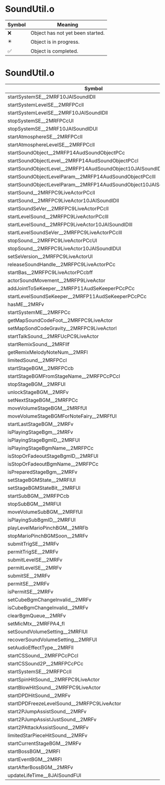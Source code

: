 # SoundUtil.o
| Symbol | Meaning 
| ------------- | ------------- 
| :x: | Object has not yet been started. 
| :eight_pointed_black_star: | Object is in progress. 
| :white_check_mark: | Object is completed. 


# SoundUtil.o
| Symbol | Decompiled? |
| ------------- | ------------- |
| startSystemSE__2MRF10JAISoundIDll | :x: |
| startSystemLevelSE__2MRFPCcll | :x: |
| startSystemLevelSE__2MRF10JAISoundIDll | :x: |
| stopSystemSE__2MRFPCcUl | :x: |
| stopSystemSE__2MRF10JAISoundIDUl | :x: |
| startAtmosphereSE__2MRFPCcll | :x: |
| startAtmosphereLevelSE__2MRFPCcll | :x: |
| startSoundObject__2MRFP14AudSoundObjectPCc | :x: |
| startSoundObjectLevel__2MRFP14AudSoundObjectPCcl | :x: |
| startSoundObjectLevel__2MRFP14AudSoundObject10JAISoundIDl | :x: |
| startSoundObjectLevelParam__2MRFP14AudSoundObjectPCclll | :x: |
| startSoundObjectLevelParam__2MRFP14AudSoundObject10JAISoundIDlll | :x: |
| startSound__2MRFPC9LiveActorPCcll | :x: |
| startSound__2MRFPC9LiveActor10JAISoundIDll | :x: |
| startSoundSeVer__2MRFPC9LiveActorPCcll | :x: |
| startLevelSound__2MRFPC9LiveActorPCclll | :x: |
| startLevelSound__2MRFPC9LiveActor10JAISoundIDlll | :x: |
| startLevelSoundSeVer__2MRFPC9LiveActorPCclll | :x: |
| stopSound__2MRFPC9LiveActorPCcUl | :x: |
| stopSound__2MRFPC9LiveActor10JAISoundIDUl | :x: |
| setSeVersion__2MRFPC9LiveActorUl | :x: |
| releaseSoundHandle__2MRFPC9LiveActorPCc | :x: |
| startBas__2MRFPC9LiveActorPCcbff | :x: |
| actorSoundMovement__2MRFP9LiveActor | :x: |
| addJointToSeKeeper__2MRFP11AudSeKeeperPCcPCc | :x: |
| startLevelSoundSeKeeper__2MRFP11AudSeKeeperPCcPCc | :x: |
| hasME__2MRFv | :x: |
| startSystemME__2MRFPCc | :x: |
| getMapSoundCodeFoot__2MRFPC9LiveActor | :x: |
| setMapSondCodeGravity__2MRFPC9LiveActorl | :x: |
| startTalkSound__2MRFUcPC9LiveActor | :x: |
| startRemixSound__2MRFllf | :x: |
| getRemixMelodyNoteNum__2MRFl | :x: |
| limitedSound__2MRFPCcl | :x: |
| startStageBGM__2MRFPCcb | :x: |
| startStageBGMFromStageName__2MRFPCcPCcl | :x: |
| stopStageBGM__2MRFUl | :x: |
| unlockStageBGM__2MRFv | :x: |
| setNextStageBGM__2MRFPCc | :x: |
| moveVolumeStageBGM__2MRFfUl | :x: |
| moveVolumeStageBGMForNoteFairy__2MRFfUl | :x: |
| startLastStageBGM__2MRFv | :x: |
| isPlayingStageBgm__2MRFv | :x: |
| isPlayingStageBgmID__2MRFUl | :x: |
| isPlayingStageBgmName__2MRFPCc | :x: |
| isStopOrFadeoutStageBgmID__2MRFUl | :x: |
| isStopOrFadeoutBgmName__2MRFPCc | :x: |
| isPreparedStageBgm__2MRFv | :x: |
| setStageBGMState__2MRFlUl | :x: |
| setStageBGMStateBit__2MRFUl | :x: |
| startSubBGM__2MRFPCcb | :x: |
| stopSubBGM__2MRFUl | :x: |
| moveVolumeSubBGM__2MRFfUl | :x: |
| isPlayingSubBgmID__2MRFUl | :x: |
| playLevelMarioPinchBGM__2MRFb | :x: |
| stopMarioPinchBGMSoon__2MRFv | :x: |
| submitTrigSE__2MRFv | :x: |
| permitTrigSE__2MRFv | :x: |
| submitLevelSE__2MRFv | :x: |
| permitLevelSE__2MRFv | :x: |
| submitSE__2MRFv | :x: |
| permitSE__2MRFv | :x: |
| isPermitSE__2MRFv | :x: |
| setCubeBgmChangeInvalid__2MRFv | :x: |
| isCubeBgmChangeInvalid__2MRFv | :x: |
| clearBgmQueue__2MRFv | :x: |
| setMicMtx__2MRFPA4_fl | :x: |
| setSoundVolumeSetting__2MRFlUl | :x: |
| recoverSoundVolumeSetting__2MRFUl | :x: |
| setAudioEffectType__2MRFll | :x: |
| startCSSound__2MRFPCcPCcl | :x: |
| startCSSound2P__2MRFPCcPCc | :x: |
| startSystemSE__2MRFPCcll | :x: |
| startSpinHitSound__2MRFPC9LiveActor | :x: |
| startBlowHitSound__2MRFPC9LiveActor | :x: |
| startDPDHitSound__2MRFv | :x: |
| startDPDFreezeLevelSound__2MRFPC9LiveActor | :x: |
| start2PJumpAssistSound__2MRFv | :x: |
| start2PJumpAssistJustSound__2MRFv | :x: |
| start2PAttackAssistSound__2MRFv | :x: |
| limitedStarPieceHitSound__2MRFv | :x: |
| startCurrentStageBGM__2MRFv | :x: |
| startBossBGM__2MRFl | :x: |
| startEventBGM__2MRFl | :x: |
| startAfterBossBGM__2MRFv | :x: |
| updateLifeTime__8JAISoundFUl | :x: |

